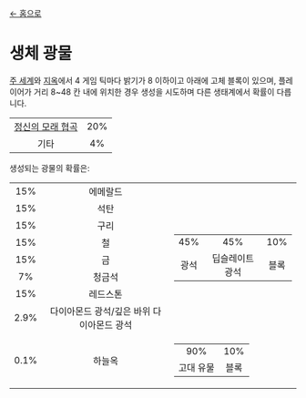 [← 홈으로](../)
# 생체 광물
[주 세계](https://minecraft.fandom.com/ko/wiki/주_세계)와 [지옥](https://minecraft.fandom.com/ko/wiki/지옥)에서 4 게임 틱마다 밝기가 8 이하이고 아래에 고체 블록이 있으며, 플레이어가 거리 8~48 칸 내에 위치한 경우 생성을 시도하며 다른 생태계에서 확률이 다릅니다.

<table>
    <tr>
        <td align="center"><a href="https://minecraft.fandom.com/ko/wiki/정신의_모래_협곡">정신의 모래 협곡</a></td>
        <td align="center">20%</td>
    </tr>
    <tr>
        <td align="center">기타</td>
        <td align="center">4%</td>
    </tr>
</table>

생성되는 광물의 확률은:  

<table>
    <tr>
        <td align="center">15%</td>
        <td align="center">에메랄드</td>
        <td align="center" rowspan="8">
            <table>
                <tr>
                    <td align="center">45%</td>
                    <td align="center">45%</td>
                    <td align="center">10%</td>
                </tr>
                <tr>
                    <td align="center">광석</td>
                    <td align="center">딥슬레이트 광석</td>
                    <td align="center">블록</td>
                </tr>
            </table>
        </td>
    </tr>
    <tr>
        <td align="center">15%</td>
        <td align="center">석탄</td>
    </tr>
    <tr>
        <td align="center">15%</td>
        <td align="center">구리</td>
    </tr>
    <tr>
        <td align="center">15%</td>
        <td align="center">철</td>
    </tr>
    <tr>
        <td align="center">15%</td>
        <td align="center">금</td>
    </tr>
    <tr>
        <td align="center">7%</td>
        <td align="center">청금석</td>
    </tr>
    <tr>
        <td align="center">15%</td>
        <td align="center">레드스톤</td>
    </tr>
    <tr>
        <td align="center">2.9%</td>
        <td align="center">다이아몬드 광석/깊은 바위 다이아몬드 광석</td>
    </tr>
    <tr>
        <td align="center">0.1%</td>
        <td align="center">하늘옥</td>
        <td align="center">
            <table>
                <tr>
                    <td align="center">90%</td>
                    <td align="center">10%</td>
                </tr>
                <tr>
                    <td align="center">고대 유물</td>
                    <td align="center">블록</td>
                </tr>
            </table>
        </td>
    </tr>
</table>
